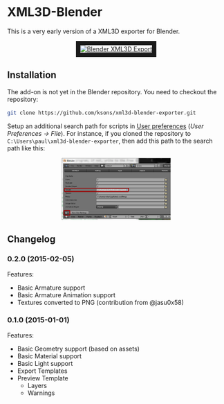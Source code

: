 XML3D-Blender
=============

This is a very early version of a XML3D exporter for Blender.

<p align="center">
<a href="http://www.youtube.com/watch?feature=player_embedded&v=sGsUhVLiUso
" target="_blank"><img src="http://img.youtube.com/vi/sGsUhVLiUso/0.jpg" 
alt="Blender XML3D Export" width="480" height="360" border="10" /></a>
</p>

## Installation

The add-on is not yet in the Blender repository. You need to checkout the repository:
```bash
git clone https://github.com/ksons/xml3d-blender-exporter.git
```

Setup an additional search path for scripts in [User preferences](http://wiki.blender.org/index.php/Doc:2.6/Manual/Preferences/File#File_Paths) (_User Preferences → File_).
For instance, if you cloned the repository to ```C:\Users\paul\xml3d-blender-exporter```, then add this path to the search path like this:
<p align="center"><img width="50%" src="./doc/blender-user-scripts.png"/></p>

## Changelog

### 0.2.0 (2015-02-05)

Features:

  - Basic Armature support
  - Basic Armature Animation support
  - Textures converted to PNG (contribution from @jasu0x58)

### 0.1.0 (2015-01-01)

Features:

  - Basic Geometry support (based on assets)
  - Basic Material support
  - Basic Light support
  - Export Templates
  - Preview Template
    - Layers
    - Warnings
